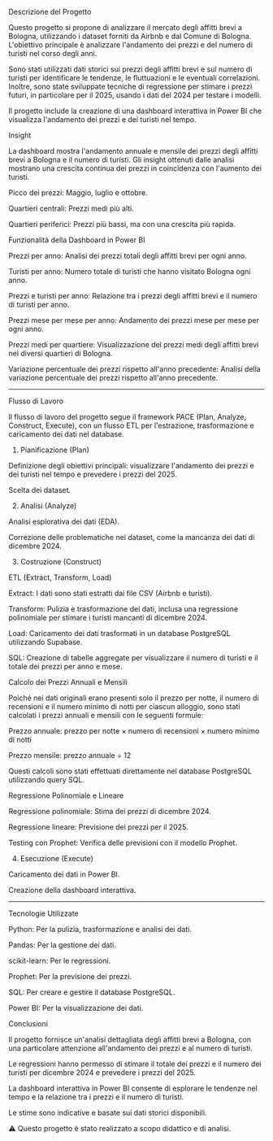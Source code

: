 Descrizione del Progetto

Questo progetto si propone di analizzare il mercato degli affitti brevi a Bologna, utilizzando i dataset forniti da Airbnb e dal Comune di Bologna. L'obiettivo principale è analizzare l'andamento dei prezzi e del numero di turisti nel corso degli anni.

Sono stati utilizzati dati storici sui prezzi degli affitti brevi e sul numero di turisti per identificare le tendenze, le fluttuazioni e le eventuali correlazioni. Inoltre, sono state sviluppate tecniche di regressione per stimare i prezzi futuri, in particolare per il 2025, usando i dati del 2024 per testare i modelli.

Il progetto include la creazione di una dashboard interattiva in Power BI che visualizza l'andamento dei prezzi e dei turisti nel tempo.



Insight

La dashboard mostra l'andamento annuale e mensile dei prezzi degli affitti brevi a Bologna e il numero di turisti. Gli insight ottenuti dalle analisi mostrano una crescita continua dei prezzi in coincidenza con l'aumento dei turisti.

Picco dei prezzi: Maggio, luglio e ottobre.

Quartieri centrali: Prezzi medi più alti.

Quartieri periferici: Prezzi più bassi, ma con una crescita più rapida.


Funzionalità della Dashboard in Power BI

Prezzi per anno: Analisi dei prezzi totali degli affitti brevi per ogni anno.

Turisti per anno: Numero totale di turisti che hanno visitato Bologna ogni anno.

Prezzi e turisti per anno: Relazione tra i prezzi degli affitti brevi e il numero di turisti per anno.

Prezzi mese per mese per anno: Andamento dei prezzi mese per mese per ogni anno.

Prezzi medi per quartiere: Visualizzazione dei prezzi medi degli affitti brevi nei diversi quartieri di Bologna.

Variazione percentuale dei prezzi rispetto all'anno precedente: Analisi della variazione percentuale dei prezzi rispetto all'anno precedente.







---

Flusso di Lavoro

Il flusso di lavoro del progetto segue il framework PACE (Plan, Analyze, Construct, Execute), con un flusso ETL per l'estrazione, trasformazione e caricamento dei dati nel database.

1. Pianificazione (Plan)

Definizione degli obiettivi principali: visualizzare l'andamento dei prezzi e dei turisti nel tempo e prevedere i prezzi del 2025.

Scelta dei dataset.


2. Analisi (Analyze)

Analisi esplorativa dei dati (EDA).

Correzione delle problematiche nei dataset, come la mancanza dei dati di dicembre 2024.


3. Costruzione (Construct)

ETL (Extract, Transform, Load)

Extract: I dati sono stati estratti dai file CSV (Airbnb e turisti).

Transform: Pulizia e trasformazione dei dati, inclusa una regressione polinomiale per stimare i turisti mancanti di dicembre 2024.

Load: Caricamento dei dati trasformati in un database PostgreSQL utilizzando Supabase.

SQL: Creazione di tabelle aggregate per visualizzare il numero di turisti e il totale dei prezzi per anno e mese.


Calcolo dei Prezzi Annuali e Mensili

Poiché nei dati originali erano presenti solo il prezzo per notte, il numero di recensioni e il numero minimo di notti per ciascun alloggio, sono stati calcolati i prezzi annuali e mensili con le seguenti formule:

Prezzo annuale: prezzo per notte × numero di recensioni × numero minimo di notti

Prezzo mensile: prezzo annuale ÷ 12


Questi calcoli sono stati effettuati direttamente nel database PostgreSQL utilizzando query SQL.

Regressione Polinomiale e Lineare

Regressione polinomiale: Stima dei prezzi di dicembre 2024.

Regressione lineare: Previsione dei prezzi per il 2025.

Testing con Prophet: Verifica delle previsioni con il modello Prophet.


4. Esecuzione (Execute)

Caricamento dei dati in Power BI.

Creazione della dashboard interattiva.



---

Tecnologie Utilizzate

Python: Per la pulizia, trasformazione e analisi dei dati.

Pandas: Per la gestione dei dati.

scikit-learn: Per le regressioni.

Prophet: Per la previsione dei prezzi.

SQL: Per creare e gestire il database PostgreSQL.

Power BI: Per la visualizzazione dei dati.


Conclusioni

Il progetto fornisce un'analisi dettagliata degli affitti brevi a Bologna, con una particolare attenzione all'andamento dei prezzi e al numero di turisti.

Le regressioni hanno permesso di stimare il totale dei prezzi e il numero dei turisti per dicembre 2024 e prevedere i prezzi del 2025.

La dashboard interattiva in Power BI consente di esplorare le tendenze nel tempo e la relazione tra i prezzi e il numero di turisti.

Le stime sono indicative e basate sui dati storici disponibili.


⚠️ Questo progetto è stato realizzato a scopo didattico e di analisi.


